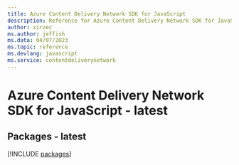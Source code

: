 ```yaml
---
title: Azure Content Delivery Network SDK for JavaScript
description: Reference for Azure Content Delivery Network SDK for JavaScript
author: xirzec
ms.author: jeffish
ms.data: 04/07/2023
ms.topic: reference
ms.devlang: javascript
ms.service: contentdeliverynetwork
---
```

# Azure Content Delivery Network SDK for JavaScript - latest
## Packages - latest
[!INCLUDE [packages](content-delivery-network-index.md)]